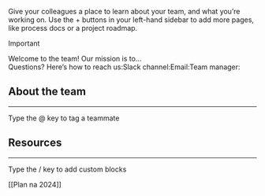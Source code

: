 Give your colleagues a place to learn about your team, and what you’re working on. Use the + buttons in your left-hand sidebar to add more pages, like process docs or a project roadmap.

  

> [!important]  
> Welcome to the team! Our mission is to…  
Questions? Here’s how to reach us:Slack channel:Email:Team manager:  

## About the team

---

Type the @ key to tag a teammate

## Resources

---

Type the / key to add custom blocks

  

[[Plan na 2024]]
